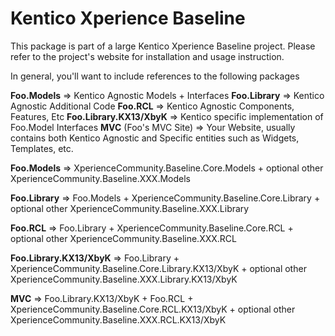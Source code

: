 # Kentico Xperience Baseline
This package is part of a large Kentico Xperience Baseline project.  Please refer to the project's website for installation and usage instruction.

In general, you'll want to include references to the following packages

**Foo.Models** => Kentico Agnostic Models + Interfaces
**Foo.Library** => Kentico Agnostic Additional Code
**Foo.RCL** => Kentico Agnostic Components, Features, Etc
**Foo.Library.KX13/XbyK** => Kentico specific implementation of Foo.Model Interfaces
**MVC** (Foo's MVC Site) => Your Website, usually contains both Kentico Agnostic and Specific entities such as Widgets, Templates, etc.

**Foo.Models** => XperienceCommunity.Baseline.Core.Models + optional other XperienceCommunity.Baseline.XXX.Models

**Foo.Library** => Foo.Models + XperienceCommunity.Baseline.Core.Library + optional other XperienceCommunity.Baseline.XXX.Library

**Foo.RCL** => Foo.Library + XperienceCommunity.Baseline.Core.RCL + optional other XperienceCommunity.Baseline.XXX.RCL

**Foo.Library.KX13/XbyK** => Foo.Library + XperienceCommunity.Baseline.Core.Library.KX13/XbyK + optional other XperienceCommunity.Baseline.XXX.Library.KX13/XbyK

**MVC** => Foo.Library.KX13/XbyK + Foo.RCL + XperienceCommunity.Baseline.Core.RCL.KX13/XbyK + optional other XperienceCommunity.Baseline.XXX.RCL.KX13/XbyK 